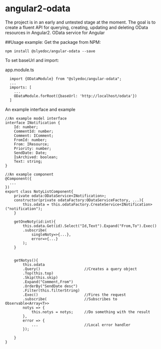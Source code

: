 # angular2-odata
The project is in an early and untested stage at the moment.
The goal is to create a fluent API for querying, creating, updating and deleting OData resources in Angular2.
OData service for Angular

##Usage example:
Get the package from NPM:
```
npm install @slyedoc/angular-odata --save
```

To set baseUrl and import:

app.module.ts
```
  import {ODataModule} from "@slyedoc/angular-odata";
  ...
  imports: [
    ...
    ODataModule.forRoot({baseUrl: 'http://localhost/odata'})
  ]
```

An example interface and example
```
//An example model interface
interface INotification {
    Id: number;
    CommentId: number;
    Comment: IComment;
    FromId: number;
    From: IResource;
    Priority: number;
    SendDate: Date;
    IsArchived: boolean;
    Text: string;
}

//An example component
@Component({
  ...
})
export class NotyListComponent{
    private odata:ODataService<INotification>;
    constructor(private odataFactory:ODataServiceFactory, ...){
        this.odata = this.odataFactory.CreateService<INotification>("notification");
    }
    
    getOneNoty(id:int){
        this.odata.Get(id).Select("Id,Text").Expand("From,To").Exec()
        .subscribe(
            singleNoty=>{...},
            error=>{...}
        );
    }
      
      
    getNotys(){
        this.odata
        .Query()                    //Creates a query object
        .Top(this.top)    
        .Skip(this.skip)
        .Expand("Comment,From")
        .OrderBy("SendDate desc")
        .Filter(this.filterString)
        .Exec()                     //Fires the request
        .subscribe(                 //Subscribes to Observable<Array<T>>
        notys => {
            this.notys = notys;     //Do something with the result
        },
        error => {
            ...                     //Local error handler
        });
    
    }
}
```
